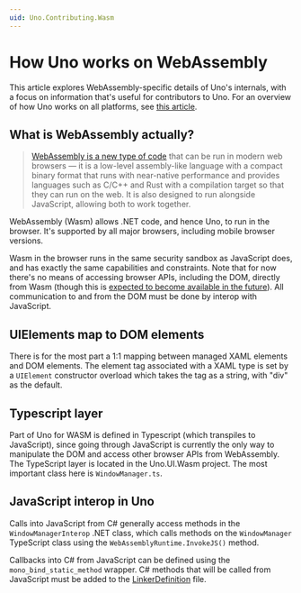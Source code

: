 ```yaml
---
uid: Uno.Contributing.Wasm
---
```


# How Uno works on WebAssembly

This article explores WebAssembly-specific details of Uno's internals, with a focus on information that's useful for contributors to Uno. For an overview of how Uno works on all platforms, see [this article](uno-internals-overview.md).

## What is WebAssembly actually?

> [WebAssembly is a new type of code](https://developer.mozilla.org/en-US/docs/WebAssembly) that can be run in modern web browsers — it is a low-level assembly-like language with a compact binary format that runs with near-native performance and provides languages such as C/C++ and Rust with a compilation target so that they can run on the web. It is also designed to run alongside JavaScript, allowing both to work together.

WebAssembly (Wasm) allows .NET code, and hence Uno, to run in the browser. It's supported by all major browsers, including mobile browser versions. 

Wasm in the browser runs in the same security sandbox as JavaScript does, and has exactly the same capabilities and constraints. Note that for now there's no means of accessing browser APIs, including the DOM, directly from Wasm (though this is [expected to become available in the future](https://github.com/WebAssembly/interface-types/blob/master/proposals/interface-types/Explainer.md)). All communication to and from the DOM must be done by interop with JavaScript.

## UIElements map to DOM elements

There is for the most part a 1:1 mapping between managed XAML elements and DOM elements. The element tag associated with a XAML type is set by a `UIElement` constructor overload which takes the tag as a string, with "div" as the default.

## Typescript layer

Part of Uno for WASM is defined in Typescript (which transpiles to JavaScript), since going through JavaScript is currently the only way to manipulate the DOM and access other browser APIs from WebAssembly. The TypeScript layer is located in the Uno.UI.Wasm project. The most important class here is `WindowManager.ts`.

## JavaScript interop in Uno

Calls into JavaScript from C# generally access methods in the `WindowManagerInterop` .NET class, which calls methods on the `WindowManager` TypeScript class using the `WebAssemblyRuntime.InvokeJS()` method.

Callbacks into C# from JavaScript can be defined using the `mono_bind_static_method` wrapper. C# methods that will be called from JavaScript must be added to the [LinkerDefinition](https://github.com/unoplatform/uno/blob/master/src/Uno.UI/LinkerDefinition.Wasm.xml) file.
